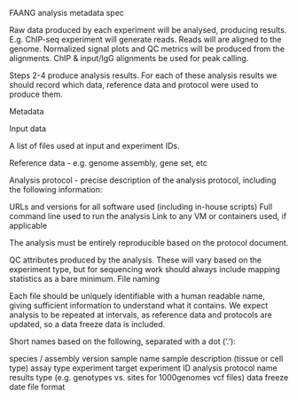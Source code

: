 FAANG analysis metadata spec

Raw data produced by each experiment will be analysed, producing results. E.g. 
ChIP-seq experiment will generate reads.
Reads will are aligned to the genome.
Normalized signal plots and QC metrics will be produced from the alignments. 
ChIP & input/IgG alignments be used for peak calling. 

Steps 2-4 produce analysis results. For each of these analysis results we should record which data, reference data and protocol were used to produce them. 

Metadata

Input data

A list of files used at input and experiment IDs.

Reference data - e.g. genome assembly, gene set, etc

Analysis protocol - precise description of the analysis protocol, including the following information:

URLs and versions for all software used (including in-house scripts)
Full command line used to run the analysis
Link to any VM or containers used, if applicable

The analysis must be entirely reproducible based on the protocol document. 

QC attributes produced by the analysis. These will vary based on the experiment type, but for sequencing work should always include mapping statistics as a bare minimum.
File naming

Each file should be uniquely identifiable with a human readable name, giving sufficient information to understand what it contains. We expect analysis to be repeated at intervals, as reference data and protocols are updated, so a data freeze data is included.

Short names based on the following, separated with a dot (‘.’):

species / assembly version
sample name
sample description (tissue or cell type)
assay type
experiment target
experiment ID
analysis protocol name
results type (e.g. genotypes vs. sites for 1000genomes vcf files)
data freeze date
file format


